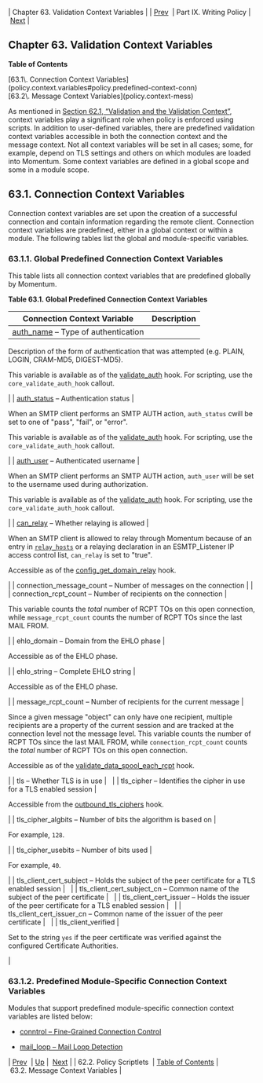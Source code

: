 | Chapter 63. Validation Context Variables |
| [Prev](implementing.policy.scriptlets)  | Part IX. Writing Policy |  [Next](policy.context-mess) |

## Chapter 63. Validation Context Variables

**Table of Contents**

<dl class="toc">

<dt>[63.1\. Connection Context Variables](policy.context.variables#policy.predefined-context-conn)</dt>

<dt>[63.2\. Message Context Variables](policy.context-mess)</dt>

</dl>

As mentioned in [Section 62.1, “Validation and the Validation Context”](policy#policy.validation "62.1. Validation and the Validation Context"), context variables play a significant role when policy is enforced using scripts. In addition to user-defined variables, there are predefined validation context variables accessible in both the connection context and the message context. Not all context variables will be set in all cases; some, for example, depend on TLS settings and others on which modules are loaded into Momentum. Some context variables are defined in a global scope and some in a module scope.

## 63.1. Connection Context Variables

Connection context variables are set upon the creation of a successful connection and contain information regarding the remote client. Connection context variables are predefined, either in a global context or within a module. The following tables list the global and module-specific variables.

### 63.1.1. Global Predefined Connection Context Variables

This table lists all connection context variables that are predefined globally by Momentum.

<a name="predefined-context-conn-global"></a>

**Table 63.1. Global Predefined Connection Context Variables**

| Connection Context Variable | Description |
| --- | --- |
| [auth_name](inbound_smtp "19.5. ESMTP_Listener Authentication") – Type of authentication | 

Description of the form of authentication that was attempted (e.g. PLAIN, LOGIN, CRAM-MD5, DIGEST-MD5).

This variable is available as of the [validate_auth](https://support.messagesystems.com/docs/web-c-api/hooks.core.validate_auth) hook. For scripting, use the `core_validate_auth_hook` callout.

 |
| [auth_status](inbound_smtp "19.5. ESMTP_Listener Authentication") – Authentication status | 

When an SMTP client performs an SMTP AUTH action, `auth_status` cwill be set to one of "pass", "fail", or "error".

This variable is available as of the [validate_auth](https://support.messagesystems.com/docs/web-c-api/hooks.core.validate_auth) hook. For scripting, use the `core_validate_auth_hook` callout.

 |
| [auth_user](inbound_smtp "19.5. ESMTP_Listener Authentication") – Authenticated username | 

When an SMTP client performs an SMTP AUTH action, `auth_user` will be set to the username used during authorization.

This variable is available as of the [validate_auth](https://support.messagesystems.com/docs/web-c-api/hooks.core.validate_auth) hook. For scripting, use the `core_validate_auth_hook` callout.

 |
| [can_relay](inbound_smtp "19.5. ESMTP_Listener Authentication") – Whether relaying is allowed | 

When an SMTP client is allowed to relay through Momentum because of an entry in [`relay_hosts`](conf.ref.relay_hosts "relay_hosts") or a relaying declaration in an ESMTP_Listener IP access control list, `can_relay` is set to "true".

Accessible as of the [config_get_domain_relay](https://support.messagesystems.com/docs/web-c-api/hooks.core.config_get_domain_relay) hook.

 |
| connection_message_count – Number of messages on the connection |  |
| connection_rcpt_count – Number of recipients on the connection | 

This variable counts the *total* number of RCPT TOs on this open connection, while `message_rcpt_count` counts the number of RCPT TOs since the last MAIL FROM.

 |
| ehlo_domain – Domain from the EHLO phase | 

Accessible as of the EHLO phase.

 |
| ehlo_string – Complete EHLO string | 

Accessible as of the EHLO phase.

 |
| message_rcpt_count – Number of recipients for the current message | 

Since a given message "object" can only have one recipient, multiple recipients are a property of the current session and are tracked at the connection level not the message level. This variable counts the number of RCPT TOs since the last MAIL FROM, while `connection_rcpt_count` counts the *total* number of RCPT TOs on this open connection.

Accessible as of the [validate_data_spool_each_rcpt](https://support.messagesystems.com/docs/web-c-api/hooks.core.validate_data_spool_each_rcpt) hook.

 |
| tls – Whether TLS is in use |   |
| tls_cipher – Identifies the cipher in use for a TLS enabled session | 

Accessible from the [outbound_tls_ciphers](https://support.messagesystems.com/docs/web-c-api/hooks.core.outbound_tls_ciphers) hook.

 |
| tls_cipher_algbits – Number of bits the algorithm is based on | 

For example, `128`.

 |
| tls_cipher_usebits – Number of bits used | 

For example, `40`.

 |
| tls_client_cert_subject – Holds the subject of the peer certificate for a TLS enabled session |   |
| tls_client_cert_subject_cn – Common name of the subject of the peer certificate |   |
| tls_client_cert_issuer – Holds the issuer of the peer certificate for a TLS enabled session |   |
| tls_client_cert_issuer_cn – Common name of the issuer of the peer certificate |   |
| tls_client_verified | 

Set to the string `yes` if the peer certificate was verified against the configured Certificate Authorities.

 |

### 63.1.2. Predefined Module-Specific Connection Context Variables

Modules that support predefined module-specific connection context variables are listed below:

*   [conntrol – Fine-Grained Connection Control](modules.conntrol#modules.conntrol.context.variables "71.22.2. Connection Context Variables")

*   [mail_loop – Mail Loop Detection](modules.mail_loop#modules.mail_loop.context.variables "71.45.2. Connection Context Variables")

| [Prev](implementing.policy.scriptlets)  | [Up](p.policy) |  [Next](policy.context-mess) |
| 62.2. Policy Scriptlets  | [Table of Contents](index) |  63.2. Message Context Variables |

